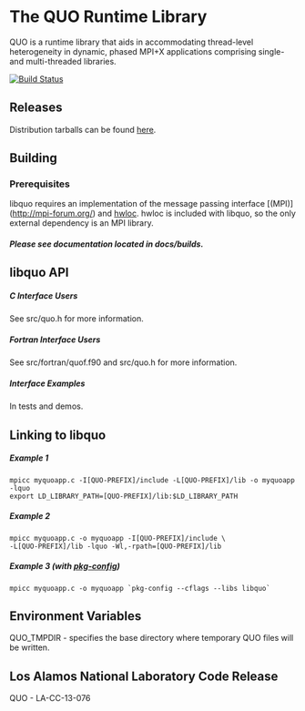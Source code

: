 # The QUO Runtime Library

QUO is a runtime library that aids in accommodating thread-level heterogeneity
in dynamic, phased MPI+X applications comprising single- and multi-threaded
libraries.

[![Build Status](https://travis-ci.org/losalamos/libquo.svg?branch=master)
](https://travis-ci.org/losalamos/libquo)

## Releases
Distribution tarballs can be found [here](http://losalamos.github.io/libquo/).

## Building
### Prerequisites
libquo requires an implementation of the message passing interface [(MPI)]
(http://mpi-forum.org/) and [hwloc](http://www.open-mpi.org/projects/hwloc).
hwloc is included with libquo, so the only external dependency is an MPI
library.

##### Please see documentation located in docs/builds.

## libquo API
##### C Interface Users
See src/quo.h for more information.

##### Fortran Interface Users
See src/fortran/quof.f90 and src/quo.h for more information.

##### Interface Examples
In tests and demos.

## Linking to libquo 
##### Example 1
```
mpicc myquoapp.c -I[QUO-PREFIX]/include -L[QUO-PREFIX]/lib -o myquoapp -lquo
export LD_LIBRARY_PATH=[QUO-PREFIX]/lib:$LD_LIBRARY_PATH
```
##### Example 2
```
mpicc myquoapp.c -o myquoapp -I[QUO-PREFIX]/include \
-L[QUO-PREFIX]/lib -lquo -Wl,-rpath=[QUO-PREFIX]/lib
```
##### Example 3 (with [pkg-config](https://www.freedesktop.org/wiki/Software/pkg-config/))
```
mpicc myquoapp.c -o myquoapp `pkg-config --cflags --libs libquo`
```

## Environment Variables
QUO_TMPDIR - specifies the base directory where temporary QUO files will be
             written.

## Los Alamos National Laboratory Code Release
QUO - LA-CC-13-076
